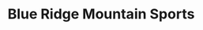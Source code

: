 ---
title: "Blue Ridge Mountain Sports"
url: /blacksburg/blue-ridge-mountain-sports/
shop: sports
---